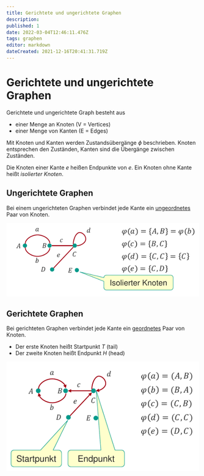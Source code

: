 ```yaml
---
title: Gerichtete und ungerichtete Graphen
description: 
published: 1
date: 2022-03-04T12:46:11.476Z
tags: graphen
editor: markdown
dateCreated: 2021-12-16T20:41:31.719Z
---
```


# Gerichtete und ungerichtete Graphen

Gerichtete und ungerichtete Graph besteht aus

- einer Menge an Knoten (V = Vertices)
- einer Menge von Kanten (E = Edges)

Mit Knoten und Kanten werden Zustandsübergänge $\phi$  beschrieben.
Knoten entsprechen den Zuständen, Kanten sind die Übergänge zwischen Zuständen.

Die Knoten einer Kante *e* heißen Endpunkte von *e*.
Ein Knoten ohne Kante heißt *isolierter Knoten*.

## Ungerichtete Graphen

Bei einem ungerichteten Graphen verbindet jede Kante ein <ins>ungeordnetes</ins> Paar von Knoten.

![ungerichtetergraph.png](/fom/semester-1/formale-beschreibungsverfahren/ungerichtetergraph.png)

## Gerichtete Graphen

Bei gerichteten Graphen verbindet jede Kante ein <ins>geordnetes</ins> Paar von Knoten.

- Der erste Knoten heißt Startpunkt *T* (tail)
- Der zweite Knoten heißt Endpunkt *H* (head)

![gerichtetergraph.png](/fom/semester-1/formale-beschreibungsverfahren/gerichtetergraph.png)
